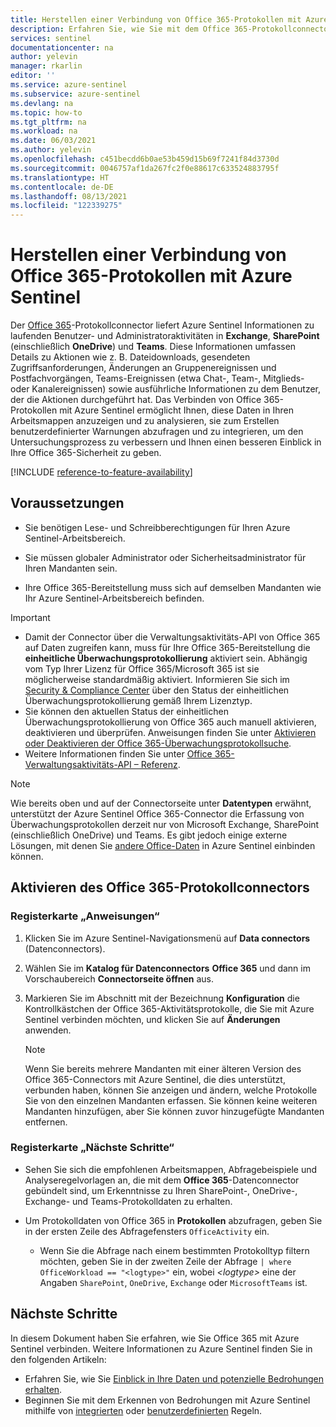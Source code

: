 ```yaml
---
title: Herstellen einer Verbindung von Office 365-Protokollen mit Azure Sentinel | Microsoft-Dokumentation
description: Erfahren Sie, wie Sie mit dem Office 365-Protokollconnector Informationen zu laufenden Benutzer- und Administratoraktivitäten in Exchange, Teams und SharePoint (einschließlich OneDrive) importieren.
services: sentinel
documentationcenter: na
author: yelevin
manager: rkarlin
editor: ''
ms.service: azure-sentinel
ms.subservice: azure-sentinel
ms.devlang: na
ms.topic: how-to
ms.tgt_pltfrm: na
ms.workload: na
ms.date: 06/03/2021
ms.author: yelevin
ms.openlocfilehash: c451becdd6b0ae53b459d15b69f7241f84d3730d
ms.sourcegitcommit: 0046757af1da267fc2f0e88617c633524883795f
ms.translationtype: HT
ms.contentlocale: de-DE
ms.lasthandoff: 08/13/2021
ms.locfileid: "122339275"
---
```

# <a name="connect-office-365-logs-to-azure-sentinel"></a>Herstellen einer Verbindung von Office 365-Protokollen mit Azure Sentinel

Der [Office 365](/office/)-Protokollconnector liefert Azure Sentinel Informationen zu laufenden Benutzer- und Administratoraktivitäten in **Exchange**, **SharePoint** (einschließlich **OneDrive**) und **Teams**. Diese Informationen umfassen Details zu Aktionen wie z. B. Dateidownloads, gesendeten Zugriffsanforderungen, Änderungen an Gruppenereignissen und Postfachvorgängen, Teams-Ereignissen (etwa Chat-, Team-, Mitglieds- oder Kanalereignissen) sowie ausführliche Informationen zu dem Benutzer, der die Aktionen durchgeführt hat. Das Verbinden von Office 365-Protokollen mit Azure Sentinel ermöglicht Ihnen, diese Daten in Ihren Arbeitsmappen anzuzeigen und zu analysieren, sie zum Erstellen benutzerdefinierter Warnungen abzufragen und zu integrieren, um den Untersuchungsprozess zu verbessern und Ihnen einen besseren Einblick in Ihre Office 365-Sicherheit zu geben.

[!INCLUDE [reference-to-feature-availability](includes/reference-to-feature-availability.md)]

## <a name="prerequisites"></a>Voraussetzungen

- Sie benötigen Lese- und Schreibberechtigungen für Ihren Azure Sentinel-Arbeitsbereich.

- Sie müssen globaler Administrator oder Sicherheitsadministrator für Ihren Mandanten sein.

- Ihre Office 365-Bereitstellung muss sich auf demselben Mandanten wie Ihr Azure Sentinel-Arbeitsbereich befinden.

> [!IMPORTANT]
> - Damit der Connector über die Verwaltungsaktivitäts-API von Office 365 auf Daten zugreifen kann, muss für Ihre Office 365-Bereitstellung die **einheitliche Überwachungsprotokollierung** aktiviert sein. Abhängig vom Typ Ihrer Lizenz für Office 365/Microsoft 365 ist sie möglicherweise standardmäßig aktiviert. Informieren Sie sich im [Security & Compliance Center](/office365/servicedescriptions/office-365-platform-service-description/office-365-securitycompliance-center) über den Status der einheitlichen Überwachungsprotokollierung gemäß Ihrem Lizenztyp.
> - Sie können den aktuellen Status der einheitlichen Überwachungsprotokollierung von Office 365 auch manuell aktivieren, deaktivieren und überprüfen. Anweisungen finden Sie unter [Aktivieren oder Deaktivieren der Office 365-Überwachungsprotokollsuche](/office365/securitycompliance/turn-audit-log-search-on-or-off).
> - Weitere Informationen finden Sie unter [Office 365-Verwaltungsaktivitäts-API – Referenz](/office/office-365-management-api/office-365-management-activity-api-reference).


   > [!NOTE]
   > Wie bereits oben und auf der Connectorseite unter **Datentypen** erwähnt, unterstützt der Azure Sentinel Office 365-Connector die Erfassung von Überwachungsprotokollen derzeit nur von Microsoft Exchange, SharePoint (einschließlich OneDrive) und Teams. Es gibt jedoch einige externe Lösungen, mit denen Sie [andere Office-Daten](https://techcommunity.microsoft.com/t5/azure-sentinel/ingesting-office-365-alerts-with-graph-security-api/ba-p/984888) in Azure Sentinel einbinden können. 

## <a name="enable-the-office-365-log-connector"></a>Aktivieren des Office 365-Protokollconnectors

### <a name="instructions-tab"></a>Registerkarte „Anweisungen“

1. Klicken Sie im Azure Sentinel-Navigationsmenü auf **Data connectors** (Datenconnectors).

1. Wählen Sie im **Katalog für Datenconnectors** **Office 365** und dann im Vorschaubereich **Connectorseite öffnen** aus.

1. Markieren Sie im Abschnitt mit der Bezeichnung **Konfiguration** die Kontrollkästchen der Office 365-Aktivitätsprotokolle, die Sie mit Azure Sentinel verbinden möchten, und klicken Sie auf **Änderungen** anwenden. 

   > [!NOTE]
   > Wenn Sie bereits mehrere Mandanten mit einer älteren Version des Office 365-Connectors mit Azure Sentinel, die dies unterstützt, verbunden haben, können Sie anzeigen und ändern, welche Protokolle Sie von den einzelnen Mandanten erfassen. Sie können keine weiteren Mandanten hinzufügen, aber Sie können zuvor hinzugefügte Mandanten entfernen.

### <a name="next-steps-tab"></a>Registerkarte „Nächste Schritte“

- Sehen Sie sich die empfohlenen Arbeitsmappen, Abfragebeispiele und Analyseregelvorlagen an, die mit dem **Office 365**-Datenconnector gebündelt sind, um Erkenntnisse zu Ihren SharePoint-, OneDrive-, Exchange- und Teams-Protokolldaten zu erhalten.

- Um Protokolldaten von Office 365 in **Protokollen** abzufragen, geben Sie in der ersten Zeile des Abfragefensters `OfficeActivity` ein.
   - Wenn Sie die Abfrage nach einem bestimmten Protokolltyp filtern möchten, geben Sie in der zweiten Zeile der Abfrage `| where OfficeWorkload == "<logtype>"` ein, wobei *\<logtype\>* eine der Angaben `SharePoint`, `OneDrive`, `Exchange` oder `MicrosoftTeams` ist.

## <a name="next-steps"></a>Nächste Schritte
In diesem Dokument haben Sie erfahren, wie Sie Office 365 mit Azure Sentinel verbinden. Weitere Informationen zu Azure Sentinel finden Sie in den folgenden Artikeln:
- Erfahren Sie, wie Sie [Einblick in Ihre Daten und potenzielle Bedrohungen erhalten](get-visibility.md).
- Beginnen Sie mit dem Erkennen von Bedrohungen mit Azure Sentinel mithilfe von [integrierten](detect-threats-built-in.md) oder [benutzerdefinierten](detect-threats-custom.md) Regeln.
